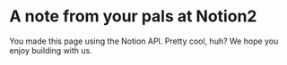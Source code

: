 # A note from your pals at Notion2

You made this page using the Notion API. Pretty cool, huh? We hope you enjoy building with us.